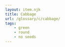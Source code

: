 ```yaml
---
layout: item.njk
title: Cabbage
url: /glossary/c/cabbage/
tags:
    - green
    - round
    - no seeds
---
```

